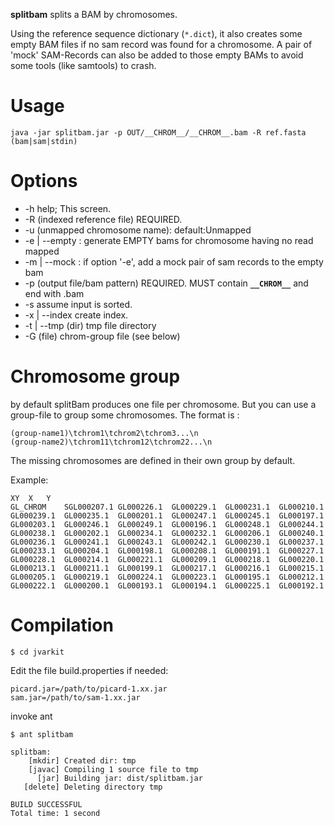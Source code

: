 **splitbam** splits a BAM by chromosomes.

Using the reference sequence dictionary (`*.dict`), it also creates some empty BAM files if no sam record was found for a chromosome.
A pair of 'mock' SAM-Records can also be added to those empty BAMs to avoid some tools (like samtools) to crash.

# Usage #
```
java -jar splitbam.jar -p OUT/__CHROM__/__CHROM__.bam -R ref.fasta (bam|sam|stdin)
```

# Options #

  * -h help; This screen.
  * -R (indexed reference file) REQUIRED.
  * -u (unmapped chromosome name): default:Unmapped
  * -e | --empty : generate EMPTY bams for chromosome having no read mapped
  * -m | --mock : if option '-e', add a mock pair of sam records to the empty bam
  * -p (output file/bam pattern) REQUIRED. MUST contain **`__CHROM__`** and end with .bam
  * -s assume input is sorted.
  * -x | --index  create index.
  * -t | --tmp  (dir) tmp file directory
  * -G (file) chrom-group file (see below)

# Chromosome group #

by default splitBam produces one file per chromosome. But you can use a group-file to group some chromosomes. The format is :
```
(group-name1)\tchrom1\tchrom2\tchrom3...\n
(group-name2)\tchrom11\tchrom12\tchrom22...\n
```
The missing chromosomes are defined in their own group by default.

Example:
```
XY	X	Y
GL_CHROM	SGL000207.1	GL000226.1	GL000229.1	GL000231.1	GL000210.1	GL000239.1	GL000235.1	GL000201.1	GL000247.1	GL000245.1	GL000197.1	GL000203.1	GL000246.1	GL000249.1	GL000196.1	GL000248.1	GL000244.1	GL000238.1	GL000202.1	GL000234.1	GL000232.1	GL000206.1	GL000240.1	GL000236.1	GL000241.1	GL000243.1	GL000242.1	GL000230.1	GL000237.1	GL000233.1	GL000204.1	GL000198.1	GL000208.1	GL000191.1	GL000227.1	GL000228.1	GL000214.1	GL000221.1	GL000209.1	GL000218.1	GL000220.1	GL000213.1	GL000211.1	GL000199.1	GL000217.1	GL000216.1	GL000215.1	GL000205.1	GL000219.1	GL000224.1	GL000223.1	GL000195.1	GL000212.1	GL000222.1	GL000200.1	GL000193.1	GL000194.1	GL000225.1	GL000192.1
```

# Compilation #

```
$ cd jvarkit
```
Edit the file build.properties if needed:

```
picard.jar=/path/to/picard-1.xx.jar
sam.jar=/path/to/sam-1.xx.jar
```

invoke ant
```
$ ant splitbam

splitbam:
    [mkdir] Created dir: tmp
    [javac] Compiling 1 source file to tmp
      [jar] Building jar: dist/splitbam.jar
   [delete] Deleting directory tmp

BUILD SUCCESSFUL
Total time: 1 second

```